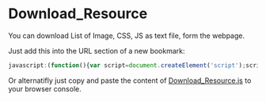 # Download_Resource
You can download List of Image, CSS, JS as text file, form the webpage.

Just add this into the URL section of a new bookmark:

```javascript
javascript:(function(){var script=document.createElement('script');script.src='https://cdn.jsdelivr.net/gh/amigodheena/download_resourse@master/download_resource.js';document.body.appendChild(script);})()
```

Or alternatifly just copy and paste the content of [Download_Resource.js](https://cdn.jsdelivr.net/gh/amigodheena/download_resourse@master/download_resource.js) to your browser console.

